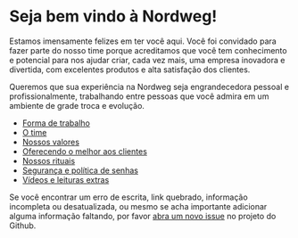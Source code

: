 # Seja bem vindo à Nordweg!

Estamos imensamente felizes em ter você aqui. Você foi convidado para fazer parte do nosso time porque acreditamos que você tem conhecimento e potencial para nos ajudar criar, cada vez mais, uma empresa inovadora e divertida, com excelentes produtos e alta satisfação dos clientes.

Queremos que sua experiência na Nordweg seja engrandecedora pessoal e profissionalmente, trabalhando entre pessoas que você admira em um ambiente de grade troca e evolução.

- [Forma de trabalho](forma_de_trabalho.md)
- [O time](time.md)
- [Nossos valores](valores.md)
- [Oferecendo o melhor aos clientes](atendimento.md)
- [Nossos rituais](rituais.md)
- [Segurança e política de senhas](seguranca.md)
- [Vídeos e leituras extras](leitura.md)

Se você encontrar um erro de escrita, link quebrado, informação incompleta ou desatualizada, ou mesmo se acha importante adicionar alguma informação faltando, por favor [abra um novo issue](https://github.com/nordweg/handbook/issues) no projeto do Github.
